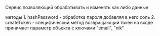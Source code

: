 Сервис позволяющий обрабатывать и изменять как либо данные

методы
	1. hashPassword - обработка пароля добавляя в него соль
	2. createToken  - специфический метод возвращающий токен на входе принимает параметр объекта с ключами "email", "nik"